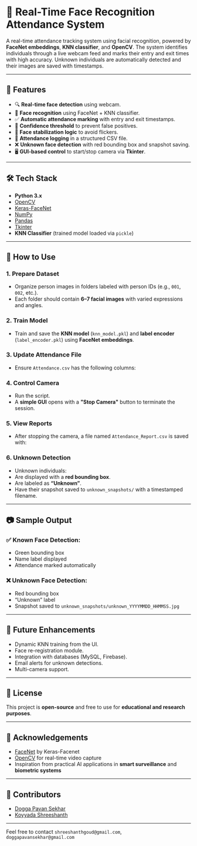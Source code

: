# 📸 Real-Time Face Recognition Attendance System

A real-time attendance tracking system using facial recognition, powered by **FaceNet embeddings**, **KNN classifier**, and **OpenCV**. The system identifies individuals through a live webcam feed and marks their entry and exit times with high accuracy. Unknown individuals are automatically detected and their images are saved with timestamps.

---

## 🚀 Features

- 🔍 **Real-time face detection** using webcam.
- 🤖 **Face recognition** using FaceNet + KNN classifier.
- ✅ **Automatic attendance marking** with entry and exit timestamps.
- 🔐 **Confidence threshold** to prevent false positives.
- 🧠 **Face stabilization logic** to avoid flickers.
- 🧾 **Attendance logging** in a structured CSV file.
- ❌ **Unknown face detection** with red bounding box and snapshot saving.
- 🖥️ **GUI-based control** to start/stop camera via **Tkinter**.

---

## 🛠️ Tech Stack

- **Python 3.x**
- [OpenCV](https://opencv.org/)
- [Keras-FaceNet](https://pypi.org/project/keras-facenet/)
- [NumPy](https://numpy.org/)
- [Pandas](https://pandas.pydata.org/)
- [Tkinter](https://docs.python.org/3/library/tkinter.html)
- **KNN Classifier** (trained model loaded via `pickle`)

---

## 📌 How to Use

### 1. Prepare Dataset
- Organize person images in folders labeled with person IDs (e.g., `001`, `002`, etc.).
- Each folder should contain **6–7 facial images** with varied expressions and angles.

### 2. Train Model
- Train and save the **KNN model** (`knn_model.pkl`) and **label encoder** (`label_encoder.pkl`) using **FaceNet embeddings**.

### 3. Update Attendance File
- Ensure `Attendance.csv` has the following columns:

### 4. Control Camera
- Run the script.
- A **simple GUI** opens with a **"Stop Camera"** button to terminate the session.

### 5. View Reports
- After stopping the camera, a file named `Attendance_Report.csv` is saved with:

### 6. Unknown Detection
- Unknown individuals:
- Are displayed with a **red bounding box**.
- Are labeled as **“Unknown”**.
- Have their snapshot saved to `unknown_snapshots/` with a timestamped filename.

---

## 📷 Sample Output

### ✅ Known Face Detection:
- Green bounding box
- Name label displayed
- Attendance marked automatically

### ❌ Unknown Face Detection:
- Red bounding box
- “Unknown” label
- Snapshot saved to `unknown_snapshots/unknown_YYYYMMDD_HHMMSS.jpg`

---

## 🧠 Future Enhancements

- Dynamic KNN training from the UI.
- Face re-registration module.
- Integration with databases (MySQL, Firebase).
- Email alerts for unknown detections.
- Multi-camera support.

---

## 📄 License

This project is **open-source** and free to use for **educational and research purposes**.

---

## 🤝 Acknowledgements

- [FaceNet](https://pypi.org/project/keras-facenet/) by Keras-Facenet
- [OpenCV](https://opencv.org/) for real-time video capture
- Inspiration from practical AI applications in **smart surveillance** and **biometric systems**

---

## 👤 Contributors

- [Dogga Pavan Sekhar](https://www.linkedin.com/in/dogga-pavan-sekhar-006a83252/)
- [Koyyada Shreeshanth](https://www.linkedin.com/in/koyyada-shreeshanth-a17414285/)
 
---

Feel free to contact `shreeshanthgoud@gmail.com`, `doggapavansekhar@gmail.com`
